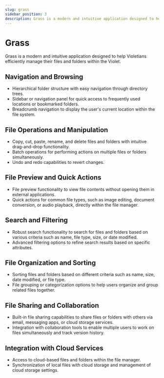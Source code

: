 ```yaml
---
slug: grass
sidebar_position: 3
description: Grass is a modern and intuitive application designed to help Violetians efficiently manage their files and folders within the Violet.
---
```


# Grass

Grass is a modern and intuitive application designed to help Violetians
efficiently manage their files and folders within the Violet.

## Navigation and Browsing

- Hierarchical folder structure with easy navigation through directory trees.
- Sidebar or navigation panel for quick access to frequently used locations or bookmarked folders.
- Breadcrumb navigation to display the user's current location within the file system.

## File Operations and Manipulation

- Copy, cut, paste, rename, and delete files and folders with intuitive drag-and-drop functionality.
- Batch operations for performing actions on multiple files or folders simultaneously.
- Undo and redo capabilities to revert changes.

## File Preview and Quick Actions

- File preview functionality to view file contents without opening them in external applications.
- Quick actions for common file types, such as image editing, document conversion, or audio playback, directly within the file manager.

## Search and Filtering

- Robust search functionality to search for files and folders based on various criteria such as name, file type, size, or date modified.
- Advanced filtering options to refine search results based on specific attributes.

## File Organization and Sorting

- Sorting files and folders based on different criteria such as name, size, date modified, or file type.
- File grouping or categorization options to help users organize and group related files together.

## File Sharing and Collaboration

- Built-in file sharing capabilities to share files or folders with others via email, messaging apps, or cloud storage services.
- Integration with collaboration tools to enable multiple users to work on files simultaneously and track version history.

## Integration with Cloud Services

- Access to cloud-based files and folders within the file manager.
- Synchronization of local files with cloud storage and management of cloud storage settings.
